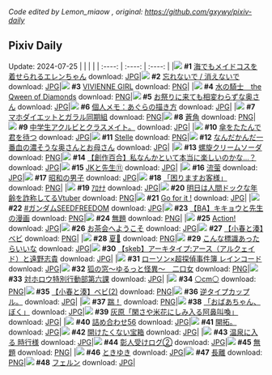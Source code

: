 *Code edited by Lemon_miaow , original: https://github.com/gxywy/pixiv-daily*
## Pixiv Daily 
Update: 2024-07-25
|      |      |      |
| :----: | :----: | :----: |
|![](https://pximg.lemonmiaow.xyz/c/240x480/img-master/img/2024/07/23/00/00/25/120784216_p0_master1200.jpg) **#1** [海でもメイドコスを着せられるエレンちゃん](https://www.pixiv.net/artworks/120784216) download: [JPG](https://pximg.lemonmiaow.xyz/img-original/img/2024/07/23/00/00/25/120784216_p0.jpg)|![](https://pximg.lemonmiaow.xyz/c/240x480/img-master/img/2024/07/23/00/30/03/120785345_p0_master1200.jpg) **#2** [忘れないで / 消えないで](https://www.pixiv.net/artworks/120785345) download: [JPG](https://pximg.lemonmiaow.xyz/img-original/img/2024/07/23/00/30/03/120785345_p0.jpg)|![](https://pximg.lemonmiaow.xyz/c/240x480/img-master/img/2024/07/24/00/00/14/120826063_p0_master1200.jpg) **#3** [VIVIENNE GIRL](https://www.pixiv.net/artworks/120826063) download: [PNG](https://pximg.lemonmiaow.xyz/img-original/img/2024/07/24/00/00/14/120826063_p0.png)|
|![](https://pximg.lemonmiaow.xyz/c/240x480/img-master/img/2024/07/23/00/00/28/120784234_p0_master1200.jpg) **#4** [水の騎士　the Qween of Diamonds](https://www.pixiv.net/artworks/120784234) download: [PNG](https://pximg.lemonmiaow.xyz/img-original/img/2024/07/23/00/00/28/120784234_p0.png)|![](https://pximg.lemonmiaow.xyz/c/240x480/img-master/img/2024/07/23/00/06/21/120784614_p0_master1200.jpg) **#5** [お祭りに来ても相変わらずな奥さん](https://www.pixiv.net/artworks/120784614) download: [JPG](https://pximg.lemonmiaow.xyz/img-original/img/2024/07/23/00/06/21/120784614_p0.jpg)|![](https://pximg.lemonmiaow.xyz/c/240x480/img-master/img/2024/07/23/06/00/05/120797075_p0_master1200.jpg) **#6** [個人メモ：あぐらの描き方](https://www.pixiv.net/artworks/120797075) download: [JPG](https://pximg.lemonmiaow.xyz/img-original/img/2024/07/23/06/00/05/120797075_p0.jpg)|
|![](https://pximg.lemonmiaow.xyz/c/240x480/img-master/img/2024/07/23/19/00/57/120817105_p0_master1200.jpg) **#7** [マホダイエットとガラル同期組](https://www.pixiv.net/artworks/120817105) download: [PNG](https://pximg.lemonmiaow.xyz/img-original/img/2024/07/23/19/00/57/120817105_p0.png)|![](https://pximg.lemonmiaow.xyz/c/240x480/img-master/img/2024/07/24/00/00/22/120826101_p0_master1200.jpg) **#8** [蒼角](https://www.pixiv.net/artworks/120826101) download: [PNG](https://pximg.lemonmiaow.xyz/img-original/img/2024/07/24/00/00/22/120826101_p0.png)|![](https://pximg.lemonmiaow.xyz/c/240x480/img-master/img/2024/07/24/05/55/57/120832185_p0_master1200.jpg) **#9** [中学生アクルビとクラスメイト。](https://www.pixiv.net/artworks/120832185) download: [JPG](https://pximg.lemonmiaow.xyz/img-original/img/2024/07/24/05/55/57/120832185_p0.jpg)|
|![](https://pximg.lemonmiaow.xyz/c/240x480/img-master/img/2024/07/24/00/30/01/120827230_p0_master1200.jpg) **#10** [傘をたたんで君を待つ](https://www.pixiv.net/artworks/120827230) download: [JPG](https://pximg.lemonmiaow.xyz/img-original/img/2024/07/24/00/30/01/120827230_p0.jpg)|![](https://pximg.lemonmiaow.xyz/c/240x480/img-master/img/2024/07/23/00/00/39/120784276_p0_master1200.jpg) **#11** [Stelle](https://www.pixiv.net/artworks/120784276) download: [PNG](https://pximg.lemonmiaow.xyz/img-original/img/2024/07/23/00/00/39/120784276_p0.png)|![](https://pximg.lemonmiaow.xyz/c/240x480/img-master/img/2024/07/24/00/07/12/120826563_p0_master1200.jpg) **#12** [なんだかんだ一番血の濃そうな奥さんとお母さん](https://www.pixiv.net/artworks/120826563) download: [JPG](https://pximg.lemonmiaow.xyz/img-original/img/2024/07/24/00/07/12/120826563_p0.jpg)|
|![](https://pximg.lemonmiaow.xyz/c/240x480/img-master/img/2024/07/24/23/13/28/120852571_p0_master1200.jpg) **#13** [螺旋クリームソーダ](https://www.pixiv.net/artworks/120852571) download: [PNG](https://pximg.lemonmiaow.xyz/img-original/img/2024/07/24/23/13/28/120852571_p0.png)|![](https://pximg.lemonmiaow.xyz/c/240x480/img-master/img/2024/07/24/18/27/58/120843896_p0_master1200.jpg) **#14** [【創作百合】私なんかといて本当に楽しいのかな…？](https://www.pixiv.net/artworks/120843896) download: [JPG](https://pximg.lemonmiaow.xyz/img-original/img/2024/07/24/18/27/58/120843896_p0.jpg)|![](https://pximg.lemonmiaow.xyz/c/240x480/img-master/img/2024/07/23/00/36/22/120785552_p0_master1200.jpg) **#15** [JKと先生⑪](https://www.pixiv.net/artworks/120785552) download: [JPG](https://pximg.lemonmiaow.xyz/img-original/img/2024/07/23/00/36/22/120785552_p0.jpg)|
|![](https://pximg.lemonmiaow.xyz/c/240x480/img-master/img/2024/07/24/02/52/29/120830197_p0_master1200.jpg) **#16** [流萤](https://www.pixiv.net/artworks/120830197) download: [JPG](https://pximg.lemonmiaow.xyz/img-original/img/2024/07/24/02/52/29/120830197_p0.jpg)|![](https://pximg.lemonmiaow.xyz/c/240x480/img-master/img/2024/07/24/00/50/59/120827854_p0_master1200.jpg) **#17** [昭和の男子](https://www.pixiv.net/artworks/120827854) download: [JPG](https://pximg.lemonmiaow.xyz/img-original/img/2024/07/24/00/50/59/120827854_p0.jpg)|![](https://pximg.lemonmiaow.xyz/c/240x480/img-master/img/2024/07/23/18/06/16/120815820_p0_master1200.jpg) **#18** [「困りますお客様」](https://www.pixiv.net/artworks/120815820) download: [PNG](https://pximg.lemonmiaow.xyz/img-original/img/2024/07/23/18/06/16/120815820_p0.png)|
|![](https://pximg.lemonmiaow.xyz/c/240x480/img-master/img/2024/07/23/04/09/05/120793320_p0_master1200.jpg) **#19** [ｱﾛﾅﾅ](https://www.pixiv.net/artworks/120793320) download: [JPG](https://pximg.lemonmiaow.xyz/img-original/img/2024/07/23/04/09/05/120793320_p0.jpg)|![](https://pximg.lemonmiaow.xyz/c/240x480/img-master/img/2024/07/23/20/03/55/120818693_p0_master1200.jpg) **#20** [明日は人間ドックな年齢を詐称してるVtuber](https://www.pixiv.net/artworks/120818693) download: [PNG](https://pximg.lemonmiaow.xyz/img-original/img/2024/07/23/20/03/55/120818693_p0.png)|![](https://pximg.lemonmiaow.xyz/c/240x480/img-master/img/2024/07/24/00/00/25/120826110_p0_master1200.jpg) **#21** [Go for it !](https://www.pixiv.net/artworks/120826110) download: [JPG](https://pximg.lemonmiaow.xyz/img-original/img/2024/07/24/00/00/25/120826110_p0.jpg)|
|![](https://pximg.lemonmiaow.xyz/c/240x480/img-master/img/2024/07/23/09/38/02/120806058_p0_master1200.jpg) **#22** [#ガンダムSEEDFREEDOM](https://www.pixiv.net/artworks/120806058) download: [JPG](https://pximg.lemonmiaow.xyz/img-original/img/2024/07/23/09/38/02/120806058_p0.jpg)|![](https://pximg.lemonmiaow.xyz/c/240x480/img-master/img/2024/07/24/18/49/09/120844424_p0_master1200.jpg) **#23** [【BA】キキョウと先生の漫画](https://www.pixiv.net/artworks/120844424) download: [PNG](https://pximg.lemonmiaow.xyz/img-original/img/2024/07/24/18/49/09/120844424_p0.png)|![](https://pximg.lemonmiaow.xyz/c/240x480/img-master/img/2024/07/23/20/27/24/120819291_p0_master1200.jpg) **#24** [無題](https://www.pixiv.net/artworks/120819291) download: [PNG](https://pximg.lemonmiaow.xyz/img-original/img/2024/07/23/20/27/24/120819291_p0.png)|
|![](https://pximg.lemonmiaow.xyz/c/240x480/img-master/img/2024/07/24/01/05/31/120828253_p0_master1200.jpg) **#25** [Action!](https://www.pixiv.net/artworks/120828253) download: [JPG](https://pximg.lemonmiaow.xyz/img-original/img/2024/07/24/01/05/31/120828253_p0.jpg)|![](https://pximg.lemonmiaow.xyz/c/240x480/img-master/img/2024/07/23/00/26/49/120785259_p0_master1200.jpg) **#26** [お茶会へようこそ](https://www.pixiv.net/artworks/120785259) download: [JPG](https://pximg.lemonmiaow.xyz/img-original/img/2024/07/23/00/26/49/120785259_p0.jpg)|![](https://pximg.lemonmiaow.xyz/c/240x480/img-master/img/2024/07/23/21/04/31/120820490_p0_master1200.jpg) **#27** [【小春と湊】ベビ](https://www.pixiv.net/artworks/120820490) download: [PNG](https://pximg.lemonmiaow.xyz/img-original/img/2024/07/23/21/04/31/120820490_p0.png)|
|![](https://pximg.lemonmiaow.xyz/c/240x480/img-master/img/2024/07/24/12/02/49/120836992_p0_master1200.jpg) **#28** [夏🍦](https://www.pixiv.net/artworks/120836992) download: [PNG](https://pximg.lemonmiaow.xyz/img-original/img/2024/07/24/12/02/49/120836992_p0.png)|![](https://pximg.lemonmiaow.xyz/c/240x480/img-master/img/2024/07/23/16/51/35/120814179_p0_master1200.jpg) **#29** [こんな標識あったらいいな](https://www.pixiv.net/artworks/120814179) download: [JPG](https://pximg.lemonmiaow.xyz/img-original/img/2024/07/23/16/51/35/120814179_p0.jpg)|![](https://pximg.lemonmiaow.xyz/c/240x480/img-master/img/2024/07/23/16/31/23/120813846_p0_master1200.jpg) **#30** [【skeb】アーキタイプ:アース（アルクェイド）と遠野志貴](https://www.pixiv.net/artworks/120813846) download: [JPG](https://pximg.lemonmiaow.xyz/img-original/img/2024/07/23/16/31/23/120813846_p0.jpg)|
|![](https://pximg.lemonmiaow.xyz/c/240x480/img-master/img/2024/07/24/00/00/53/120826208_p0_master1200.jpg) **#31** [ローソン×超探偵事件簿 レインコード](https://www.pixiv.net/artworks/120826208) download: [JPG](https://pximg.lemonmiaow.xyz/img-original/img/2024/07/24/00/00/53/120826208_p0.jpg)|![](https://pximg.lemonmiaow.xyz/c/240x480/img-master/img/2024/07/24/16/10/46/120840968_master1200.jpg) **#32** [狐の窓～ゆるっと怪異～　二口女](https://www.pixiv.net/artworks/120840968) download: [PNG](https://pximg.lemonmiaow.xyz/img-original/img/2024/07/24/16/10/46/120840968.png)|![](https://pximg.lemonmiaow.xyz/c/240x480/img-master/img/2024/07/23/20/26/22/120819269_p0_master1200.jpg) **#33** [対ホロウ特別行動部第六課](https://www.pixiv.net/artworks/120819269) download: [JPG](https://pximg.lemonmiaow.xyz/img-original/img/2024/07/23/20/26/22/120819269_p0.jpg)|
|![](https://pximg.lemonmiaow.xyz/c/240x480/img-master/img/2024/07/23/21/07/51/120820599_p0_master1200.jpg) **#34** [⚪️cm⚪️](https://www.pixiv.net/artworks/120820599) download: [PNG](https://pximg.lemonmiaow.xyz/img-original/img/2024/07/23/21/07/51/120820599_p0.png)|![](https://pximg.lemonmiaow.xyz/c/240x480/img-master/img/2024/07/23/21/05/55/120820540_p0_master1200.jpg) **#35** [【小春と湊】ベビ(2)](https://www.pixiv.net/artworks/120820540) download: [PNG](https://pximg.lemonmiaow.xyz/img-original/img/2024/07/23/21/05/55/120820540_p0.png)|![](https://pximg.lemonmiaow.xyz/c/240x480/img-master/img/2024/07/24/21/28/45/120849035_p0_master1200.jpg) **#36** [逆タイプカップル。](https://www.pixiv.net/artworks/120849035) download: [JPG](https://pximg.lemonmiaow.xyz/img-original/img/2024/07/24/21/28/45/120849035_p0.jpg)|
|![](https://pximg.lemonmiaow.xyz/c/240x480/img-master/img/2024/07/23/15/58/22/120813265_p0_master1200.jpg) **#37** [踹！](https://www.pixiv.net/artworks/120813265) download: [PNG](https://pximg.lemonmiaow.xyz/img-original/img/2024/07/23/15/58/22/120813265_p0.png)|![](https://pximg.lemonmiaow.xyz/c/240x480/img-master/img/2024/07/23/21/12/30/120820746_p0_master1200.jpg) **#38** [「おばあちゃん、ぼく」](https://www.pixiv.net/artworks/120820746) download: [JPG](https://pximg.lemonmiaow.xyz/img-original/img/2024/07/23/21/12/30/120820746_p0.jpg)|![](https://pximg.lemonmiaow.xyz/c/240x480/img-master/img/2024/07/23/17/46/25/120815259_p0_master1200.jpg) **#39** [灰原「閑さや米花にしみ入る阿鼻叫喚」](https://www.pixiv.net/artworks/120815259) download: [JPG](https://pximg.lemonmiaow.xyz/img-original/img/2024/07/23/17/46/25/120815259_p0.jpg)|
|![](https://pximg.lemonmiaow.xyz/c/240x480/img-master/img/2024/07/23/00/24/35/120785191_p0_master1200.jpg) **#40** [詰め合わせ56](https://www.pixiv.net/artworks/120785191) download: [JPG](https://pximg.lemonmiaow.xyz/img-original/img/2024/07/23/00/24/35/120785191_p0.jpg)|![](https://pximg.lemonmiaow.xyz/c/240x480/img-master/img/2024/07/24/03/48/23/120830856_p0_master1200.jpg) **#41** [開拓。](https://www.pixiv.net/artworks/120830856) download: [JPG](https://pximg.lemonmiaow.xyz/img-original/img/2024/07/24/03/48/23/120830856_p0.jpg)|![](https://pximg.lemonmiaow.xyz/c/240x480/img-master/img/2024/07/23/20/44/21/120819754_p0_master1200.jpg) **#42** [開けたくない宝箱](https://www.pixiv.net/artworks/120819754) download: [JPG](https://pximg.lemonmiaow.xyz/img-original/img/2024/07/23/20/44/21/120819754_p0.jpg)|
|![](https://pximg.lemonmiaow.xyz/c/240x480/img-master/img/2024/07/23/16/33/08/120813882_p0_master1200.jpg) **#43** [温泉に入る 時行様](https://www.pixiv.net/artworks/120813882) download: [JPG](https://pximg.lemonmiaow.xyz/img-original/img/2024/07/23/16/33/08/120813882_p0.jpg)|![](https://pximg.lemonmiaow.xyz/c/240x480/img-master/img/2024/07/23/22/24/55/120823027_p0_master1200.jpg) **#44** [彰人受けログ②](https://www.pixiv.net/artworks/120823027) download: [JPG](https://pximg.lemonmiaow.xyz/img-original/img/2024/07/23/22/24/55/120823027_p0.jpg)|![](https://pximg.lemonmiaow.xyz/c/240x480/img-master/img/2024/07/23/01/21/52/120786924_p0_master1200.jpg) **#45** [無題](https://www.pixiv.net/artworks/120786924) download: [PNG](https://pximg.lemonmiaow.xyz/img-original/img/2024/07/23/01/21/52/120786924_p0.png)|
|![](https://pximg.lemonmiaow.xyz/c/240x480/img-master/img/2024/07/23/18/57/25/120816944_p0_master1200.jpg) **#46** [ときゆき](https://www.pixiv.net/artworks/120816944) download: [JPG](https://pximg.lemonmiaow.xyz/img-original/img/2024/07/23/18/57/25/120816944_p0.jpg)|![](https://pximg.lemonmiaow.xyz/c/240x480/img-master/img/2024/07/23/10/00/01/120806893_p0_master1200.jpg) **#47** [長離](https://www.pixiv.net/artworks/120806893) download: [PNG](https://pximg.lemonmiaow.xyz/img-original/img/2024/07/23/10/00/01/120806893_p0.png)|![](https://pximg.lemonmiaow.xyz/c/240x480/img-master/img/2024/07/23/02/14/16/120788843_p0_master1200.jpg) **#48** [フェルン](https://www.pixiv.net/artworks/120788843) download: [JPG](https://pximg.lemonmiaow.xyz/img-original/img/2024/07/23/02/14/16/120788843_p0.jpg)|
